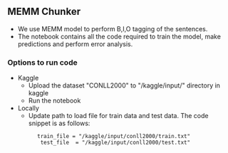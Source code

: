 ## MEMM Chunker
* We use MEMM model to perform B,I,O tagging of the sentences.
* The notebook contains all the code required to train the model, make predictions and perform error analysis.

### Options to run code

* Kaggle
  - Upload the dataset "CONLL2000" to "/kaggle/input/" directory in kaggle
  - Run the notebook
* Locally
  - Update path to load file for train data and test data. The code snippet is as follows:
  ```
        train_file = "/kaggle/input/conll2000/train.txt"
         test_file  = "/kaggle/input/conll2000/test.txt"
  ```
